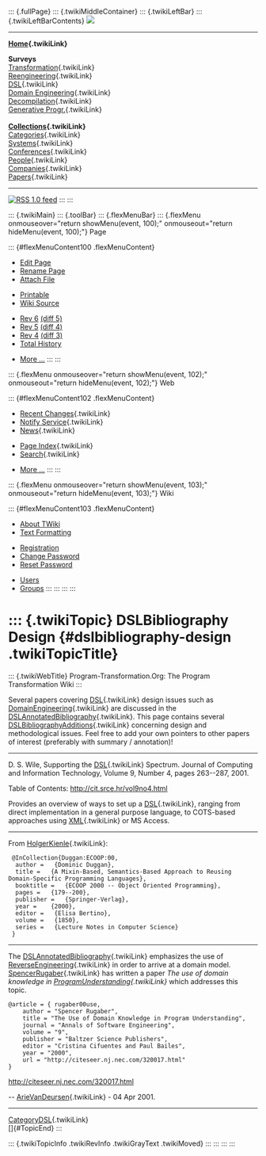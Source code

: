 ::: {.fullPage}
::: {.twikiMiddleContainer}
::: {.twikiLeftBar}
::: {.twikiLeftBarContents}
![](../pub/transformation.gif)

------------------------------------------------------------------------

**[Home](WebHome){.twikiLink}**

**Surveys**\
[Transformation](ProgramTransformation){.twikiLink}\
[Reengineering](ReengineeringWiki){.twikiLink}\
[DSL](DomainSpecificLanguages){.twikiLink}\
[Domain Engineering](DomainEngineering){.twikiLink}\
[Decompilation](DeCompilation){.twikiLink}\
[Generative Progr.](GenerativeProgrammingWiki){.twikiLink}\
\
**[Collections](CategoryCollection){.twikiLink}**\
[Categories](CategoryCategory){.twikiLink}\
[Systems](TransformationSystems){.twikiLink}\
[Conferences](TransformationConferences){.twikiLink}\
[People](TransformationPeople){.twikiLink}\
[Companies](TransformationCompanies){.twikiLink}\
[Papers](CategoryPaper){.twikiLink}

------------------------------------------------------------------------

[![](../pub/rss.gif "RSS 1.0 feed")](WebRss@skin=rss)
:::
:::

::: {.twikiMain}
::: {.toolBar}
::: {.flexMenuBar}
::: {.flexMenu onmouseover="return showMenu(event, 100);" onmouseout="return hideMenu(event, 100);"}
Page

::: {#flexMenuContent100 .flexMenuContent}
-   [Edit
    Page](http://www.program-transformation.org/edit/Transform/DSLBibliographyDesign?t=1536826449)
-   [Rename
    Page](http://www.program-transformation.org/rename/Transform/DSLBibliographyDesign)
-   [Attach
    File](http://www.program-transformation.org/attach/Transform/DSLBibliographyDesign)

<!-- -->

-   [Printable](http://www.program-transformation.org/view/Transform/DSLBibliographyDesign?skin=print.pattern)
-   [Wiki
    Source](http://www.program-transformation.org/view/Transform/DSLBibliographyDesign?skin=text&raw=on&contenttype=text/plain)

<!-- -->

-   [Rev
    6](http://www.program-transformation.org/view/Transform/DSLBibliographyDesign?rev=1.6)
    [(diff 5)](http://www.program-transformation.org/rdiff/Transform/DSLBibliographyDesign?rev1=1.6&rev2=1.5)
-   [Rev
    5](http://www.program-transformation.org/view/Transform/DSLBibliographyDesign?rev=1.5)
    [(diff 4)](http://www.program-transformation.org/rdiff/Transform/DSLBibliographyDesign?rev1=1.5&rev2=1.4)
-   [Rev
    4](http://www.program-transformation.org/view/Transform/DSLBibliographyDesign?rev=1.4)
    [(diff 3)](http://www.program-transformation.org/rdiff/Transform/DSLBibliographyDesign?rev1=1.4&rev2=1.3)
-   [Total
    History](http://www.program-transformation.org/rdiff/Transform/DSLBibliographyDesign)

<!-- -->

-   [More
    \...](http://www.program-transformation.org/oops/Transform/DSLBibliographyDesign?template=oopsmore&param1=1.6&param2=1.6)
:::
:::

::: {.flexMenu onmouseover="return showMenu(event, 102);" onmouseout="return hideMenu(event, 102);"}
Web

::: {#flexMenuContent102 .flexMenuContent}
-   [Recent Changes](WebChanges){.twikiLink}
-   [Notify Service](WebNotify){.twikiLink}
-   [News](WebNews){.twikiLink}

<!-- -->

-   [Page Index](WebIndex){.twikiLink}
-   [Search](WebSearch){.twikiLink}

<!-- -->

-   [More
    \...](http://www.program-transformation.org/oops/Transform/DSLBibliographyDesign?template=oopsmore&param1=1.6&param2=1.6)
:::
:::

::: {.flexMenu onmouseover="return showMenu(event, 103);" onmouseout="return hideMenu(event, 103);"}
Wiki

::: {#flexMenuContent103 .flexMenuContent}
-   [About
    TWiki](http://www.program-transformation.org/view/TWiki/WebHome)
-   [Text
    Formatting](http://www.program-transformation.org/view/TWiki/TextFormattingRules)

<!-- -->

-   [Registration](http://www.program-transformation.org/view/TWiki/TWikiRegistration)
-   [Change
    Password](http://www.program-transformation.org/view/TWiki/ChangePassword)
-   [Reset
    Password](http://www.program-transformation.org/view/TWiki/ResetPassword)

<!-- -->

-   [Users](http://www.program-transformation.org/view/Main/TWikiUsers)
-   [Groups](http://www.program-transformation.org/view/Main/TWikiGroups)
:::
:::
:::
:::

::: {.twikiTopic}
DSLBibliography Design {#dslbibliography-design .twikiTopicTitle}
======================

::: {.twikiWebTitle}
Program-Transformation.Org: The Program Transformation Wiki
:::

Several papers covering [DSL](DSL){.twikiLink} design issues such as
[DomainEngineering](DomainEngineering){.twikiLink} are discussed in the
[DSLAnnotatedBibliography](DSLAnnotatedBibliography){.twikiLink}. This
page contains several
[DSLBibliographyAdditions](DSLBibliographyAdditions){.twikiLink}
concerning design and methodological issues. Feel free to add your own
pointers to other papers of interest (preferably with summary /
annotation)!

------------------------------------------------------------------------

D. S. Wile, Supporting the [DSL](DSL){.twikiLink} Spectrum. Journal of
Computing and Information Technology, Volume 9, Number 4, pages
263\--287, 2001.

Table of Contents: <http://cit.srce.hr/vol9no4.html>

Provides an overview of ways to set up a [DSL](DSL){.twikiLink}, ranging
from direct implementation in a general purpose language, to COTS-based
approaches using [XML](XML){.twikiLink} or MS Access.

------------------------------------------------------------------------

From [HolgerKienle](HolgerKienle){.twikiLink}:

     @InCollection{Duggan:ECOOP:00,
      author =   {Dominic Duggan},
      title =   {A Mixin-Based, Semantics-Based Approach to Reusing Domain-Specific Programming Languages},
      booktitle =   {ECOOP 2000 -- Object Oriented Programming},
      pages =   {179--200},
      publisher =   {Springer-Verlag},
      year =    {2000},
      editor =   {Elisa Bertino},
      volume =   {1850},
      series =   {Lecture Notes in Computer Science}
     }

------------------------------------------------------------------------

The [DSLAnnotatedBibliography](DSLAnnotatedBibliography){.twikiLink}
emphasizes the use of
[ReverseEngineering](ReverseEngineering){.twikiLink} in order to arrive
at a domain model. [SpencerRugaber](SpencerRugaber){.twikiLink} has
written a paper *The use of domain knowledge in
[ProgramUnderstanding](ProgramUnderstanding){.twikiLink}* which
addresses this topic.

    @article = { rugaber00use,
        author = "Spencer Rugaber",
        title = "The Use of Domain Knowledge in Program Understanding",
        journal = "Annals of Software Engineering",
        volume = "9",
        publisher = "Baltzer Science Publishers",
        editor = "Cristina Cifuentes and Paul Bailes",
        year = "2000",
        url = "http://citeseer.nj.nec.com/320017.html"
    }

<http://citeseer.nj.nec.com/320017.html>

\-- [ArieVanDeursen](ArieVanDeursen){.twikiLink} - 04 Apr 2001.

------------------------------------------------------------------------

[CategoryDSL](CategoryDSL){.twikiLink}\
[]{#TopicEnd}
:::

::: {.twikiTopicInfo .twikiRevInfo .twikiGrayText .twikiMoved}
:::
:::
:::
:::
